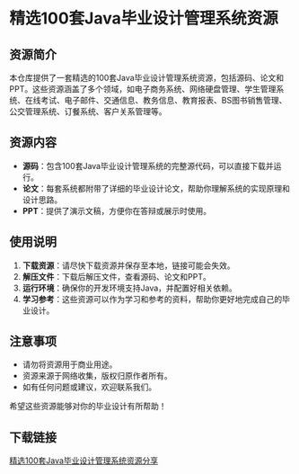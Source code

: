 # 精选100套Java毕业设计管理系统资源

## 资源简介

本仓库提供了一套精选的100套Java毕业设计管理系统资源，包括源码、论文和PPT。这些资源涵盖了多个领域，如电子商务系统、网络硬盘管理、学生管理系统、在线考试、电子邮件、交通信息、教务信息、教育报表、BS图书销售管理、公交管理系统、订餐系统、客户关系管理等。

## 资源内容

- **源码**：包含100套Java毕业设计管理系统的完整源代码，可以直接下载并运行。
- **论文**：每套系统都附带了详细的毕业设计论文，帮助你理解系统的实现原理和设计思路。
- **PPT**：提供了演示文稿，方便你在答辩或展示时使用。

## 使用说明

1. **下载资源**：请尽快下载资源并保存至本地，链接可能会失效。
2. **解压文件**：下载后解压文件，查看源码、论文和PPT。
3. **运行环境**：确保你的开发环境支持Java，并配置好相关依赖。
4. **学习参考**：这些资源可以作为学习和参考的资料，帮助你更好地完成自己的毕业设计。

## 注意事项

- 请勿将资源用于商业用途。
- 资源来源于网络收集，版权归原作者所有。
- 如有任何问题或建议，欢迎联系我们。

希望这些资源能够对你的毕业设计有所帮助！

## 下载链接

[精选100套Java毕业设计管理系统资源分享](https://pan.quark.cn/s/6b795975c542)